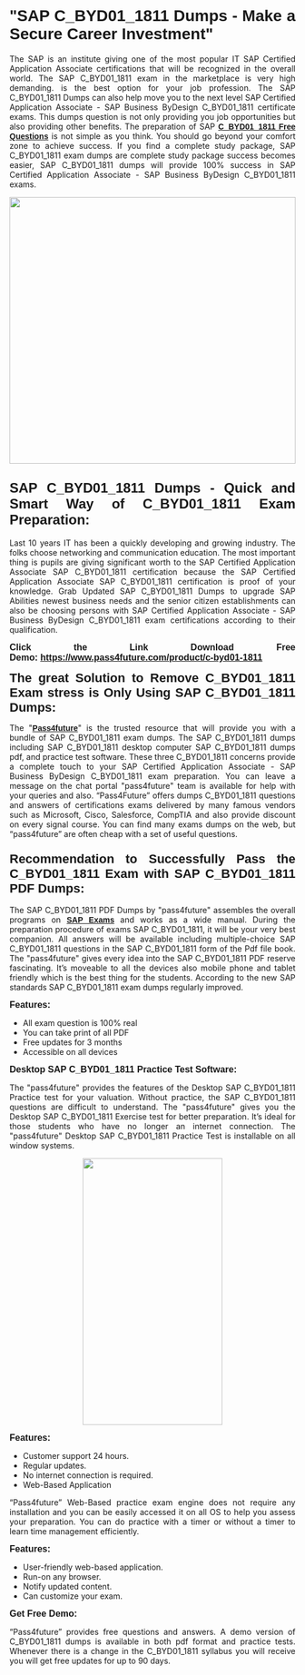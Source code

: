 
<h1 style="text-align: justify;"><span style="font-family:Tahoma,Geneva,sans-serif;"><strong>"SAP C_BYD01_1811 Dumps - Make a Secure Career Investment"</strong></span></h1>

<p style="text-align: justify;">The SAP is an institute giving one of the most popular IT SAP Certified Application Associate certifications that will be recognized in the overall world. The SAP C_BYD01_1811 exam in the marketplace is very high demanding. is the best option for your job profession. The SAP C_BYD01_1811 Dumps can also help move you to the next level SAP Certified Application Associate - SAP Business ByDesign C_BYD01_1811 certificate exams. This dumps question is not only providing you job opportunities but also providing other benefits. The preparation of SAP <span style="font-family:Tahoma,Geneva,sans-serif;"><strong><a href="https://www.pass4future.com/questions/sap/c-byd01-1811">C_BYD01_1811 Free Questions</a></strong></span> is not simple as you think. You should go beyond your comfort zone to achieve success. If you find a complete study package, SAP C_BYD01_1811 exam dumps are complete study package success becomes easier, SAP C_BYD01_1811 dumps will provide 100% success in SAP Certified Application Associate - SAP Business ByDesign C_BYD01_1811 exams.</p>

<p style="text-align: justify;"><a href="https://www.pass4future.com/product/c-byd01-1811"><img alt="" src="https://lh3.googleusercontent.com/pw/AM-JKLVhEO4I138wJzOepD3laGU-R1M7eT-OTYdow6pCESip26lSeaxxzS9BVWUKuzj1e3L_MoxCfVgBEvV8ODwl1LGzlZbt6HJm3NXXplPwnYiBfuYM_eQCcVVRMaAwHdsl3AhHOZS-up7mzwmd4i4EpEGq=w1112-h625-no?authuser=0" style="width: 100%; height: 470px;" /></a></p>

<h2 style="text-align: justify;"><span style="font-size:24px;"><strong><span style="font-family:Tahoma,Geneva,sans-serif;">SAP C_BYD01_1811 Dumps - Quick and Smart Way of C_BYD01_1811 Exam Preparation:</span></strong></span></h2>

<p style="text-align: justify;">Last 10 years IT has been a quickly developing and growing industry. The folks choose networking and communication education. The most important thing is pupils are giving significant worth to the SAP Certified Application Associate SAP C_BYD01_1811 certification because the SAP Certified Application Associate SAP C_BYD01_1811 certification is proof of your knowledge. Grab Updated SAP C_BYD01_1811 Dumps to upgrade SAP Abilities newest business needs and the senior citizen establishments can also be choosing persons with SAP Certified Application Associate - SAP Business ByDesign C_BYD01_1811 exam certifications according to their qualification.</p>

<p style="text-align: justify;"><strong><span style="font-family:Lucida Sans Unicode,Lucida Grande,sans-serif;"><span style="font-size:16px;">Click the Link Download Free Demo: <a href="https://www.pass4future.com/product/c-byd01-1811">https://www.pass4future.com/product/c-byd01-1811</a></span></span></strong></p>

<p style="text-align: justify;"><strong><span style="font-size:22px;"><span style="font-family:Tahoma,Geneva,sans-serif;">The great Solution to Remove C_BYD01_1811 Exam stress is Only Using SAP C_BYD01_1811 Dumps:</span></span></strong></p>

<p style="text-align: justify;">The "<span style="font-family:Lucida Sans Unicode,Lucida Grande,sans-serif;"><a href="https://www.pass4future.com/"><strong>Pass4future</strong></a></span>" is the trusted resource that will provide you with a bundle of SAP C_BYD01_1811 exam dumps. The SAP C_BYD01_1811 dumps including SAP C_BYD01_1811 desktop computer SAP C_BYD01_1811 dumps pdf, and practice test software. These three C_BYD01_1811 concerns provide a complete touch to your SAP Certified Application Associate - SAP Business ByDesign C_BYD01_1811 exam preparation. You can leave a message on the chat portal "pass4future" team is available for help with your queries and also. “Pass4Future” offers dumps C_BYD01_1811 questions and answers of certifications exams delivered by many famous vendors such as Microsoft, Cisco, Salesforce, CompTIA and also provide discount on every signal course. You can find many exams dumps on the web, but “pass4future” are often cheap with a set of useful questions.</p>

<h3 style="text-align: justify;"><span style="font-size:22px;"><strong><span style="font-family:Tahoma,Geneva,sans-serif;">Recommendation to Successfully Pass the C_BYD01_1811 Exam with SAP C_BYD01_1811 PDF Dumps:</span></strong></span></h3>

<p style="text-align: justify;">The SAP C_BYD01_1811 PDF Dumps by "pass4future" assembles the overall programs on <span style="font-family:Lucida Sans Unicode,Lucida Grande,sans-serif;"><strong><a href="https://www.pass4future.com/sap">SAP Exams</a></strong></span> and works as a wide manual. During the preparation procedure of exams SAP C_BYD01_1811, it will be your very best companion. All answers will be available including multiple-choice SAP C_BYD01_1811 questions in the SAP C_BYD01_1811 form of the Pdf file book. The "pass4future" gives every idea into the SAP C_BYD01_1811 PDF reserve fascinating. It’s moveable to all the devices also mobile phone and tablet friendly which is the best thing for the students. According to the new SAP standards SAP C_BYD01_1811 exam dumps regularly improved.</p>

<p style="text-align: justify;"><span style="font-family:Lucida Sans Unicode,Lucida Grande,sans-serif;"><span style="font-size:16px;"><strong>Features:</strong></span></span></p>

<ul>
	<li style="text-align: justify;">All exam question is 100% real</li>
	<li style="text-align: justify;">You can take print of all PDF</li>
	<li style="text-align: justify;">Free updates for 3 months </li>
	<li style="text-align: justify;">Accessible on all devices</li>
</ul>

<p style="text-align: justify;"><span style="font-family:Tahoma,Geneva,sans-serif;"><span style="font-size:16px;"><strong>Desktop SAP C_BYD01_1811 Practice Test Software:</strong></span></span></p>

<p style="text-align: justify;">The "pass4future" provides the features of the Desktop SAP C_BYD01_1811 Practice test for your valuation. Without practice, the SAP C_BYD01_1811 questions are difficult to understand. The "pass4future" gives you the Desktop SAP C_BYD01_1811 Exercise test for better preparation. It’s ideal for those students who have no longer an internet connection. The "pass4future" Desktop SAP C_BYD01_1811 Practice Test is installable on all window systems.</p>

<p style="text-align: center;"><a href="https://www.pass4future.com/product/c-byd01-1811"><img alt="" src="https://lh3.googleusercontent.com/pw/AM-JKLV3yUm3jiqqIo1xIsj1VJ_UeysYexQY-pRYO0rIFl3vg11QZioN-gzffpw2AfKqFynWuvoXOreWrWS0swpr4xmOSWfwII2jvatteuqrfxiWGFBSHPiZUCoi33jqeymK5dmu-0enyX6tayRCAMHw05jv=s625-no?authuser=0" style="width: 70%; height: 470px;" /></a></p>

<p style="text-align: justify;"><span style="font-size:16px;"><span style="font-family:Lucida Sans Unicode,Lucida Grande,sans-serif;"><strong>Features:</strong></span></span></p>

<ul>
	<li style="text-align: justify;">Customer support 24 hours. </li>
	<li style="text-align: justify;">Regular updates. </li>
	<li style="text-align: justify;">No internet connection is required.</li>
	<li style="text-align: justify;">Web-Based Application</li>
</ul>

<p style="text-align: justify;">“Pass4future” Web-Based practice exam engine does not require any installation and you can be easily accessed it on all OS to help you assess your preparation. You can do practice with a timer or without a timer to learn time management efficiently.</p>

<p style="text-align: justify;"><strong><span style="font-size:16px;"><span style="font-family:Lucida Sans Unicode,Lucida Grande,sans-serif;">Features:</span></span></strong></p>

<ul>
	<li style="text-align: justify;">User-friendly web-based application.</li>
	<li style="text-align: justify;">Run-on any browser. </li>
	<li style="text-align: justify;">Notify updated content.</li>
	<li style="text-align: justify;">Can customize your exam.</li>
</ul>

<p style="text-align: justify;"><span style="font-size:16px;"><span style="font-family:Lucida Sans Unicode,Lucida Grande,sans-serif;"><strong>Get Free Demo:</strong></span></span></p>

<p style="text-align: justify;">“Pass4future” provides free questions and answers. A demo version of C_BYD01_1811 dumps is available in both pdf format and practice tests. Whenever there is a change in the C_BYD01_1811 syllabus you will receive you will get free updates for up to 90 days. </p>
